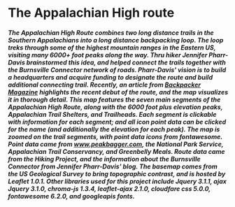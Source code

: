 # The Appalachian High route
##### The Appalachian High Route combines two long distance trails in the Southern Appalachians into a long distance backpacking loop. The loop treks through some of the highest mountain ranges in the Eastern US, visiting many 6000+ foot peaks along the way. Thru hiker Jennifer Pharr-Davis brainstormed this idea, and helped connect the trails together with the Burnsville Connector network of roads. Pharr-Davis' vision is to build a headquarters and acquire funding to designate the route and build additional connecting trail. Recently, an article from [Backpacker Magazine](https://www.backpacker.com/news-and-events/news/the-appalachian-high-route-is-a-new-way-to-see-the-mountains/) highlights the recent debut of the route, and the map visualizes it in thorough detail. This map features the seven main segments of the Appalachian High Route, along with the 6000 foot plus elevation peaks, Appalachian Trail Shelters, and Trailheads. Each segment is clickable with information for each segment; and all icon point data can be clicked for the name (and additionally the elevation for each peak). The map is zoomed on the trail segments, with point data icons from fontawesome. Point data came from www.peakbagger.com, the National Park Service, Appalachian Trail Conservancy, and Greenbelly Meals. Route data came from the Hiking Project, and the information about the Burnsville Connector from Jennifer Pharr-Davis' blog. The basemap comes from the US Geological Survey to bring topographic contrast, and is hosted by Leaflet 1.0.1. Other libraries used for this project include Jquery 3.1.1, ajax Jquery 3.1.0, chroma-js 1.3.4, leaflet-ajax 2.1.0, cloudfare css 5.0.0, fontawesome 6.2.0, and googleapis fonts.   
